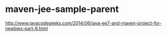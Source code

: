 maven-jee-sample-parent
=======================

http://www.javacodegeeks.com/2014/06/java-ee7-and-maven-project-for-newbies-part-6.html
